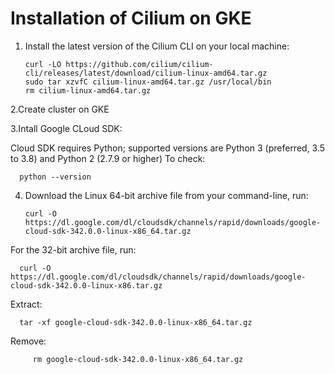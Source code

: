 # Installation of Cilium on GKE
1. Install the latest version of the Cilium CLI on your local machine:
      ```
      curl -LO https://github.com/cilium/cilium-cli/releases/latest/download/cilium-linux-amd64.tar.gz
      sudo tar xzvfC cilium-linux-amd64.tar.gz /usr/local/bin
      rm cilium-linux-amd64.tar.gz
      ```
2.Create cluster on GKE

3.Intall Google CLoud SDK:

  Cloud SDK requires Python; supported versions are Python 3 (preferred, 3.5 to 3.8) and Python 2 (2.7.9 or higher)
  To check:
      
      python --version
      
4.  Download the Linux 64-bit archive file from your command-line, run:

       ```
       curl -O https://dl.google.com/dl/cloudsdk/channels/rapid/downloads/google-cloud-sdk-342.0.0-linux-x86_64.tar.gz
      
For the 32-bit archive file, run:

      curl -O https://dl.google.com/dl/cloudsdk/channels/rapid/downloads/google-cloud-sdk-342.0.0-linux-x86.tar.gz

 Extract:
      
      tar -xf google-cloud-sdk-342.0.0-linux-x86_64.tar.gz
 
 Remove: 
         
         rm google-cloud-sdk-342.0.0-linux-x86_64.tar.gz
      
      
